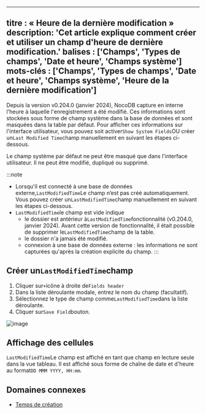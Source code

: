 ***

titre : « Heure de la dernière modification »
description: 'Cet article explique comment créer et utiliser un champ d'heure de dernière modification.'
balises : \['Champs', 'Types de champs', 'Date et heure', 'Champs système']
mots-clés : \['Champs', 'Types de champs', 'Date et heure', 'Champs système', 'Heure de la dernière modification']
------------------------------------------------------------------------------------------------------------------

Depuis la version v0.204.0 (janvier 2024), NocoDB capture en interne l'heure à laquelle l'enregistrement a été modifié. Ces informations sont stockées sous forme de champ système dans la base de données et sont masquées dans la table par défaut. Pour afficher ces informations sur l'interface utilisateur, vous pouvez soit activer`Show System Fields`OU créer un`Last Modified Time`champ manuellement en suivant les étapes ci-dessous.

Le champ système par défaut ne peut être masqué que dans l'interface utilisateur. Il ne peut être modifié, dupliqué ou supprimé.

:::note

* Lorsqu'il est connecté à une base de données externe,`LastModifiedTime`Le champ n’est pas créé automatiquement. Vous pouvez créer un`LastModifiedTime`champ manuellement en suivant les étapes ci-dessous.
* `LastModifiedTime`le champ est vide indique
  * le dossier est antérieur à`LastModifiedTime`fonctionnalité (v0.204.0, janvier 2024). Avant cette version de fonctionnalité, il était possible de supprimer le`LastModifiedTime`champ de la table.
  * le dossier n'a jamais été modifié.
  * connexion à une base de données externe : les informations ne sont capturées qu'après la création explicite du champ.
    :::

## Créer un`LastModifiedTime`champ

1. Cliquer sur`+`icône à droite de`Fields header`
2. Dans la liste déroulante modale, entrez le nom du champ (facultatif).
3. Sélectionnez le type de champ comme`LastModifiedTime`dans la liste déroulante.
4. Cliquer sur`Save Field`bouton.

![image](/img/v2/fields/types/last-modified-time.png)

## Affichage des cellules

`LastModifiedTime`Le champ est affiché en tant que champ en lecture seule dans la vue tableau. Il est affiché sous forme de chaîne de date et d'heure au format`DD MMM YYYY, HH:mm`.

## Domaines connexes

* [Temps de création](050.created-time.md)
